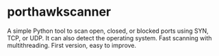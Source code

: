 # porthawkscanner
A simple Python tool to scan open, closed, or blocked ports using SYN, TCP, or UDP. It can also detect the operating system. Fast scanning with multithreading. First version, easy to improve.
